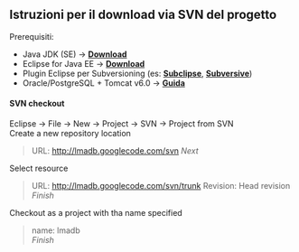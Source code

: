 ## Istruzioni per il download via SVN del progetto ##

Prerequisiti:
  * Java JDK (SE) -> **[Download](http://java.sun.com/javase/downloads/widget/jdk6.jsp)**
  * Eclipse for Java EE -> **[Download](http://www.eclipse.org/downloads/packages/eclipse-ide-java-ee-developers/galileosr2)**
  * Plugin Eclipse per Subversioning (es: **[Subclipse](http://subclipse.tigris.org/servlets/ProjectProcess?pageID=p4wYuA)**, **[Subversive](http://www.eclipse.org/subversive/downloads.php)**)
  * Oracle/PostgreSQL + Tomcat v6.0 -> **[Guida](http://code.google.com/p/lmadb/wiki/ConfigurazioneTomcatOraclePostgres)**


#### SVN checkout ####

Eclipse -> File -> New -> Project -> SVN -> Project from SVN<br>
Create a new repository location<br>
<blockquote>URL: <a href='http://lmadb.googlecode.com/svn'>http://lmadb.googlecode.com/svn</a>
<i>Next</i></blockquote>

Select resource<br>
<blockquote>URL: <a href='http://lmadb.googlecode.com/svn/trunk'>http://lmadb.googlecode.com/svn/trunk</a>
Revision: Head revision<br>
<i>Finish</i></blockquote>

Checkout as a project with tha name specified<br>
<blockquote>name: lmadb<br>
<i>Finish</i>